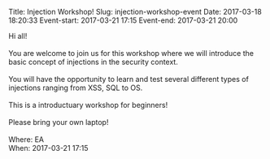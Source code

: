 Title: Injection Workshop!
Slug: injection-workshop-event
Date: 2017-03-18 18:20:33
Event-start: 2017-03-21 17:15
Event-end: 2017-03-21 20:00

Hi all!  
<br />
You are welcome to join us for this workshop where we will introduce the basic concept of injections in the security context.
<br /><br />
You will have the opportunity to learn and test several different types of injections ranging from XSS, SQL to OS.
<br /><br />
This is a introductuary workshop for beginners!
<br /><br />
Please bring your own laptop!
<br /><br />
Where: EA  
When: 2017-03-21 17:15